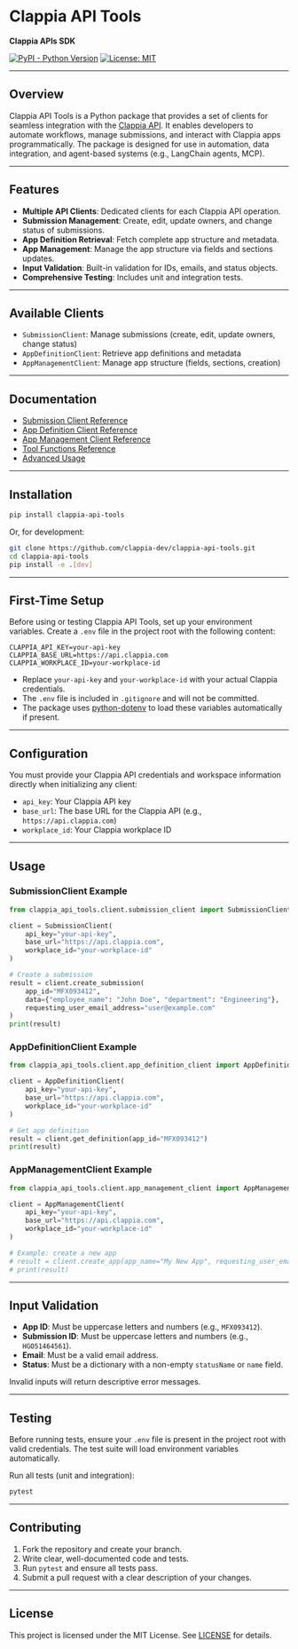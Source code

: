 # Clappia API Tools

**Clappia APIs SDK**

[![PyPI - Python Version](https://img.shields.io/pypi/pyversions/clappia-tools)](https://pypi.org/project/clappia-tools/)
[![License: MIT](https://img.shields.io/badge/License-MIT-yellow.svg)](LICENSE)

---

## Overview

Clappia API Tools is a Python package that provides a set of clients for seamless integration with the [Clappia API](https://developer.clappia.com/). It enables developers to automate workflows, manage submissions, and interact with Clappia apps programmatically. The package is designed for use in automation, data integration, and agent-based systems (e.g., LangChain agents, MCP).

---

## Features

-  **Multiple API Clients**: Dedicated clients for each Clappia API operation.
-  **Submission Management**: Create, edit, update owners, and change status of submissions.
-  **App Definition Retrieval**: Fetch complete app structure and metadata.
-  **App Management**: Manage the app structure via fields and sections updates.
-  **Input Validation**: Built-in validation for IDs, emails, and status objects.
-  **Comprehensive Testing**: Includes unit and integration tests.

---

## Available Clients

-  `SubmissionClient`: Manage submissions (create, edit, update owners, change status)
-  `AppDefinitionClient`: Retrieve app definitions and metadata
-  `AppManagementClient`: Manage app structure (fields, sections, creation)

---

## Documentation

-  [Submission Client Reference](docs/submission_client.md)
-  [App Definition Client Reference](docs/app_definition_client.md)
-  [App Management Client Reference](docs/app_management_client.md)
-  [Tool Functions Reference](docs/tools.md)
-  [Advanced Usage](docs/advanced_usage.md)

---

## Installation

```bash
pip install clappia-api-tools
```

Or, for development:

```bash
git clone https://github.com/clappia-dev/clappia-api-tools.git
cd clappia-api-tools
pip install -e .[dev]
```

---

## First-Time Setup

Before using or testing Clappia API Tools, set up your environment variables. Create a `.env` file in the project root with the following content:

```env
CLAPPIA_API_KEY=your-api-key
CLAPPIA_BASE_URL=https://api.clappia.com
CLAPPIA_WORKPLACE_ID=your-workplace-id
```

-  Replace `your-api-key` and `your-workplace-id` with your actual Clappia credentials.
-  The `.env` file is included in `.gitignore` and will not be committed.
-  The package uses [python-dotenv](https://pypi.org/project/python-dotenv/) to load these variables automatically if present.

---

## Configuration

You must provide your Clappia API credentials and workspace information directly when initializing any client:

-  `api_key`: Your Clappia API key
-  `base_url`: The base URL for the Clappia API (e.g., `https://api.clappia.com`)
-  `workplace_id`: Your Clappia workplace ID

---

## Usage

### SubmissionClient Example

```python
from clappia_api_tools.client.submission_client import SubmissionClient

client = SubmissionClient(
    api_key="your-api-key",
    base_url="https://api.clappia.com",
    workplace_id="your-workplace-id"
)

# Create a submission
result = client.create_submission(
    app_id="MFX093412",
    data={"employee_name": "John Doe", "department": "Engineering"},
    requesting_user_email_address="user@example.com"
)
print(result)
```

### AppDefinitionClient Example

```python
from clappia_api_tools.client.app_definition_client import AppDefinitionClient

client = AppDefinitionClient(
    api_key="your-api-key",
    base_url="https://api.clappia.com",
    workplace_id="your-workplace-id"
)

# Get app definition
result = client.get_definition(app_id="MFX093412")
print(result)
```

### AppManagementClient Example

```python
from clappia_api_tools.client.app_management_client import AppManagementClient

client = AppManagementClient(
    api_key="your-api-key",
    base_url="https://api.clappia.com",
    workplace_id="your-workplace-id"
)

# Example: create a new app
# result = client.create_app(app_name="My New App", requesting_user_email_address="user@example.com", sections=[...])
# print(result)
```

---

## Input Validation

-  **App ID**: Must be uppercase letters and numbers (e.g., `MFX093412`).
-  **Submission ID**: Must be uppercase letters and numbers (e.g., `HGO51464561`).
-  **Email**: Must be a valid email address.
-  **Status**: Must be a dictionary with a non-empty `statusName` or `name` field.

Invalid inputs will return descriptive error messages.

---

## Testing

Before running tests, ensure your `.env` file is present in the project root with valid credentials. The test suite will load environment variables automatically.

Run all tests (unit and integration):

```bash
pytest
```

---

## Contributing

1. Fork the repository and create your branch.
2. Write clear, well-documented code and tests.
3. Run `pytest` and ensure all tests pass.
4. Submit a pull request with a clear description of your changes.

---

## License

This project is licensed under the MIT License. See [LICENSE](LICENSE) for details.
